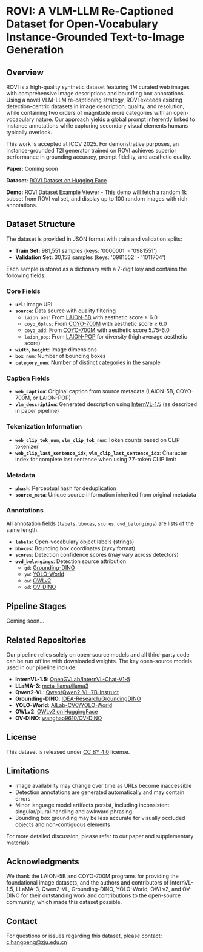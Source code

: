 # ROVI: A VLM-LLM Re-Captioned Dataset for Open-Vocabulary Instance-Grounded Text-to-Image Generation

## Overview

ROVI is a high-quality synthetic dataset featuring 1M curated web images with comprehensive image descriptions and bounding box annotations. Using a novel VLM-LLM re-captioning strategy, ROVI exceeds existing detection-centric datasets in image description, quality, and resolution, while containing two orders of magnitude more categories with an open-vocabulary nature. Our approach yields a global prompt inherently linked to instance annotations while capturing secondary visual elements humans typically overlook.

This work is accepted at ICCV 2025. For demonstrative purposes, an instance-grounded T2I generator trained on ROVI achieves superior performance in grounding accuracy, prompt fidelity, and aesthetic quality.

**Paper:** Coming soon

**Dataset:** [ROVI Dataset on Hugging Face](https://huggingface.co/datasets/CHang/ROVI)

**Demo:** [ROVI Dataset Example Viewer](https://huggingface.co/spaces/CHang/ROVI-Dataset-Example-Viewer) - This demo will fetch a random 1k subset from ROVI val set, and display up to 100 random images with rich annotations.

## Dataset Structure

The dataset is provided in JSON format with train and validation splits:

- **Train Set:** 981,551 samples (keys: '0000001' - '0981551')
- **Validation Set:** 30,153 samples (keys: '0981552' - '1011704')

Each sample is stored as a dictionary with a 7-digit key and contains the following fields:

### Core Fields

- **`url`**: Image URL
- **`source`**: Data source with quality filtering
  - `laion_aes`: From [LAION-5B](https://laion.ai/blog/laion-5b/) with aesthetic score ≥ 6.0
  - `coyo_6plus`: From [COYO-700M](https://github.com/kakaobrain/coyo-dataset) with aesthetic score ≥ 6.0  
  - `coyo_add`: From [COYO-700M](https://github.com/kakaobrain/coyo-dataset) with aesthetic score 5.75-6.0
  - `laion_pop`: From [LAION-POP](https://laion.ai/blog/laion-pop/) for diversity (high average aesthetic score)
- **`width`**, **`height`**: Image dimensions
- **`box_num`**: Number of bounding boxes
- **`category_num`**: Number of distinct categories in the sample

### Caption Fields

- **`web_caption`**: Original caption from source metadata (LAION-5B, COYO-700M, or LAION-POP)
- **`vlm_description`**: Generated description using [InternVL-1.5](https://huggingface.co/OpenGVLab/InternVL-Chat-V1-5) (as described in paper pipeline)

### Tokenization Information

- **`web_clip_tok_num`**, **`vlm_clip_tok_num`**: Token counts based on CLIP tokenizer
- **`web_clip_last_sentence_idx`**, **`vlm_clip_last_sentence_idx`**: Character index for complete last sentence when using 77-token CLIP limit

### Metadata

- **`phash`**: Perceptual hash for deduplication
- **`source_meta`**: Unique source information inherited from original metadata

### Annotations

All annotation fields (`labels`, `bboxes`, `scores`, `ovd_belongings`) are lists of the same length.

- **`labels`**: Open-vocabulary object labels (strings)
- **`bboxes`**: Bounding box coordinates (xyxy format)
- **`scores`**: Detection confidence scores (may vary across detectors)
- **`ovd_belongings`**: Detection source attribution
  - `gd`: [Grounding-DINO](https://github.com/IDEA-Research/GroundingDINO)
  - `yw`: [YOLO-World](https://github.com/AILab-CVC/YOLO-World)
  - `ow`: [OWLv2](https://huggingface.co/docs/transformers/en/model_doc/owlv2)
  - `od`: [OV-DINO](https://github.com/wanghao9610/OV-DINO)

## Pipeline Stages

Coming soon...

## Related Repositories

Our pipeline relies solely on open-source models and all third-party code can be run offline with downloaded weights. The key open-source models used in our pipeline include:

- **InternVL-1.5**: [OpenGVLab/InternVL-Chat-V1-5](https://huggingface.co/OpenGVLab/InternVL-Chat-V1-5)
- **LLaMA-3**: [meta-llama/llama3](https://github.com/meta-llama/llama3)
- **Qwen2-VL**: [Qwen/Qwen2-VL-7B-Instruct](https://huggingface.co/Qwen/Qwen2-VL-7B-Instruct)
- **Grounding-DINO**: [IDEA-Research/GroundingDINO](https://github.com/IDEA-Research/GroundingDINO)
- **YOLO-World**: [AILab-CVC/YOLO-World](https://github.com/AILab-CVC/YOLO-World)
- **OWLv2**: [OWLv2 on HuggingFace](https://huggingface.co/docs/transformers/en/model_doc/owlv2)
- **OV-DINO**: [wanghao9610/OV-DINO](https://github.com/wanghao9610/OV-DINO)

## License

This dataset is released under [CC BY 4.0](https://creativecommons.org/licenses/by/4.0/) license.

## Limitations

- Image availability may change over time as URLs become inaccessible
- Detection annotations are generated automatically and may contain errors
- Minor language model artifacts persist, including inconsistent singular/plural handling and awkward phrasing
- Bounding box grounding may be less accurate for visually occluded objects and non-contiguous elements

For more detailed discussion, please refer to our paper and supplementary materials.

## Acknowledgments

We thank the LAION-5B and COYO-700M programs for providing the foundational image datasets, and the authors and contributors of InternVL-1.5, LLaMA-3, Qwen2-VL, Grounding-DINO, YOLO-World, OWLv2, and OV-DINO for their outstanding work and contributions to the open-source community, which made this dataset possible.

## Contact

For questions or issues regarding this dataset, please contact: cihangpeng@zju.edu.cn
